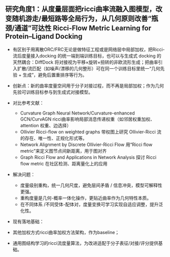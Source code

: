 
## 研究角度1：从度量层面把ricci曲率流融入图模型，改变随机游走/最短路等全局行为，从几何原则改善“瓶颈/通道”可达性 Ricci-Flow Metric Learning for Protein–Ligand Docking
- 有区别于用离散ORC/FRC无论是做特征工程或是网络层中局部加权，把Ricci-流后度量接入docking 的统一端到端训练目标，也可以与生成式 docking 的天然耦合：DiffDock 将对接视为平移×旋转×扭转的非欧流形生成；把曲率引入扩散/流匹配（如噪声/漂移的几何整形）可在同一个训练目标里统一“几何先验 + 生成”，避免后置重排序等行为。
- 创新点：新的曲率度量空间用于分子对接过程，而不再是局部加权；作为几何先验可训练目标参与到生成式对接模型。
- 对比参考文献：
  - Curvature Graph Neural Network/Curvature-enhanced GCN/CurvAGN ricci曲率影响局部消息传递权重（如邻居权重加权、attention 权重、边选择）
  - Ollivier Ricci-flow on weighted graphs 带权图上研究 Ollivier-Ricci 流的存在、唯一性、正规化形式等。
  - Network Alignment by Discrete Ollivier-Ricci Flow 用“Ricci flow metric”来定义图节点间新距离，用于图对齐
  - Graph Ricci Flow and Applications in Network Analysis 探讨 Ricci flow metric 在社区检测、距离量化上的应用

- 解决问题：
  - 度量级别重构，统一几何尺度，避免层间矛盾 / 信息冲突，模型可解释性更强。
  - 重构度量是几何-概率一体化操作，更贴近曲率作为几何特性本质。
  - 在不同体系 /不同受体-配体对，度量变换可学习实现自适应调整，提升泛化性。

- 现有落地基础：
 - 其他加权方式ricci曲率加权方法架构，作为baseline；
 - 通用图结构学习的ricci流度量算法，为改进适配于分子表征/对接/评分提供基础。

